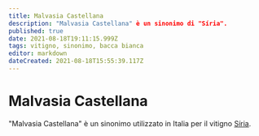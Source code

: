```yaml
---
title: Malvasia Castellana
description: "Malvasia Castellana" è un sinonimo di "Síria".
published: true
date: 2021-08-18T19:11:15.999Z
tags: vitigno, sinonimo, bacca bianca
editor: markdown
dateCreated: 2021-08-18T15:55:39.117Z
---
```


# Malvasia Castellana

"Malvasia Castellana" è un sinonimo utilizzato in Italia per il vitigno [Síria](/vitigni/bacca-bianca/siria).